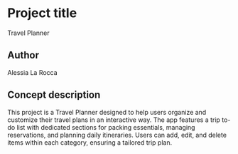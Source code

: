 # Project title
Travel Planner

## Author
Alessia La Rocca

## Concept description
This project is a Travel Planner designed to help users organize and customize their travel plans in an interactive way. The app features a trip to-do list with dedicated sections for packing essentials, managing reservations, and planning daily itineraries. Users can add, edit, and delete items within each category, ensuring a tailored trip plan.